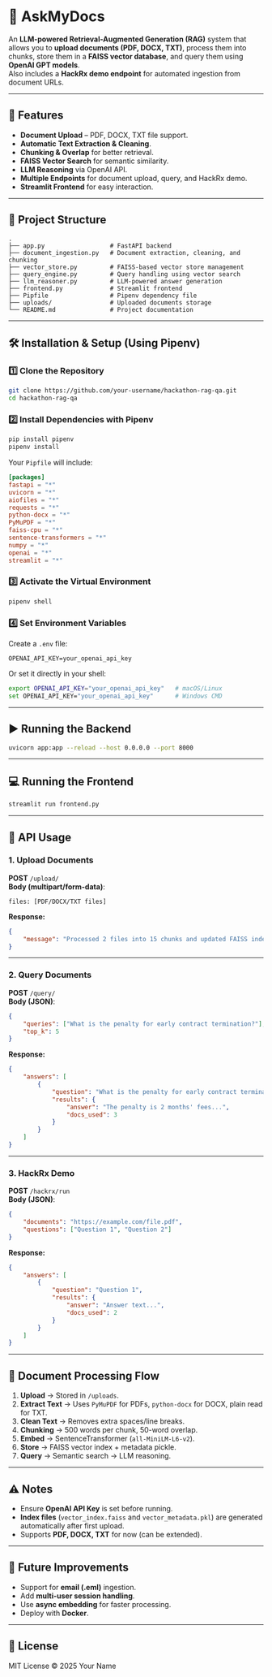 # 📄 AskMyDocs

An **LLM-powered Retrieval-Augmented Generation (RAG)** system that allows you to **upload documents (PDF, DOCX, TXT)**, process them into chunks, store them in a **FAISS vector database**, and query them using **OpenAI GPT models**.  
Also includes a **HackRx demo endpoint** for automated ingestion from document URLs.

---

## 🚀 Features
- **Document Upload** – PDF, DOCX, TXT file support.
- **Automatic Text Extraction & Cleaning**.
- **Chunking & Overlap** for better retrieval.
- **FAISS Vector Search** for semantic similarity.
- **LLM Reasoning** via OpenAI API.
- **Multiple Endpoints** for document upload, query, and HackRx demo.
- **Streamlit Frontend** for easy interaction.

---

## 📂 Project Structure
```
.
├── app.py                  # FastAPI backend
├── document_ingestion.py   # Document extraction, cleaning, and chunking
├── vector_store.py         # FAISS-based vector store management
├── query_engine.py         # Query handling using vector search
├── llm_reasoner.py         # LLM-powered answer generation
├── frontend.py             # Streamlit frontend
├── Pipfile                 # Pipenv dependency file
├── uploads/                # Uploaded documents storage
└── README.md               # Project documentation
```

---

## 🛠 Installation & Setup (Using Pipenv)

### 1️⃣ Clone the Repository
```bash
git clone https://github.com/your-username/hackathon-rag-qa.git
cd hackathon-rag-qa
```

### 2️⃣ Install Dependencies with Pipenv
```bash
pip install pipenv
pipenv install
```

Your `Pipfile` will include:
```toml
[packages]
fastapi = "*"
uvicorn = "*"
aiofiles = "*"
requests = "*"
python-docx = "*"
PyMuPDF = "*"
faiss-cpu = "*"
sentence-transformers = "*"
numpy = "*"
openai = "*"
streamlit = "*"
```

### 3️⃣ Activate the Virtual Environment
```bash
pipenv shell
```

### 4️⃣ Set Environment Variables
Create a `.env` file:
```
OPENAI_API_KEY=your_openai_api_key
```
Or set it directly in your shell:
```bash
export OPENAI_API_KEY="your_openai_api_key"   # macOS/Linux
set OPENAI_API_KEY="your_openai_api_key"      # Windows CMD
```

---

## ▶️ Running the Backend
```bash
uvicorn app:app --reload --host 0.0.0.0 --port 8000
```

---

## 💻 Running the Frontend
```bash
streamlit run frontend.py
```

---

## 📌 API Usage

### **1. Upload Documents**
**POST** `/upload/`  
**Body (multipart/form-data)**:
```
files: [PDF/DOCX/TXT files]
```
**Response:**
```json
{
    "message": "Processed 2 files into 15 chunks and updated FAISS index."
}
```

---

### **2. Query Documents**
**POST** `/query/`  
**Body (JSON)**:
```json
{
    "queries": ["What is the penalty for early contract termination?"],
    "top_k": 5
}
```
**Response:**
```json
{
    "answers": [
        {
            "question": "What is the penalty for early contract termination?",
            "results": {
                "answer": "The penalty is 2 months' fees...",
                "docs_used": 3
            }
        }
    ]
}
```

---

### **3. HackRx Demo**
**POST** `/hackrx/run`  
**Body (JSON)**:
```json
{
    "documents": "https://example.com/file.pdf",
    "questions": ["Question 1", "Question 2"]
}
```
**Response:**
```json
{
    "answers": [
        {
            "question": "Question 1",
            "results": {
                "answer": "Answer text...",
                "docs_used": 2
            }
        }
    ]
}
```

---

## 📜 Document Processing Flow
1. **Upload** → Stored in `/uploads`.
2. **Extract Text** → Uses `PyMuPDF` for PDFs, `python-docx` for DOCX, plain read for TXT.
3. **Clean Text** → Removes extra spaces/line breaks.
4. **Chunking** → 500 words per chunk, 50-word overlap.
5. **Embed** → SentenceTransformer (`all-MiniLM-L6-v2`).
6. **Store** → FAISS vector index + metadata pickle.
7. **Query** → Semantic search → LLM reasoning.

---

## ⚠️ Notes
- Ensure **OpenAI API Key** is set before running.
- **Index files** (`vector_index.faiss` and `vector_metadata.pkl`) are generated automatically after first upload.
- Supports **PDF, DOCX, TXT** for now (can be extended).

---

## 📌 Future Improvements
- Support for **email (.eml)** ingestion.
- Add **multi-user session handling**.
- Use **async embedding** for faster processing.
- Deploy with **Docker**.

---

## 📄 License
MIT License © 2025 Your Name
